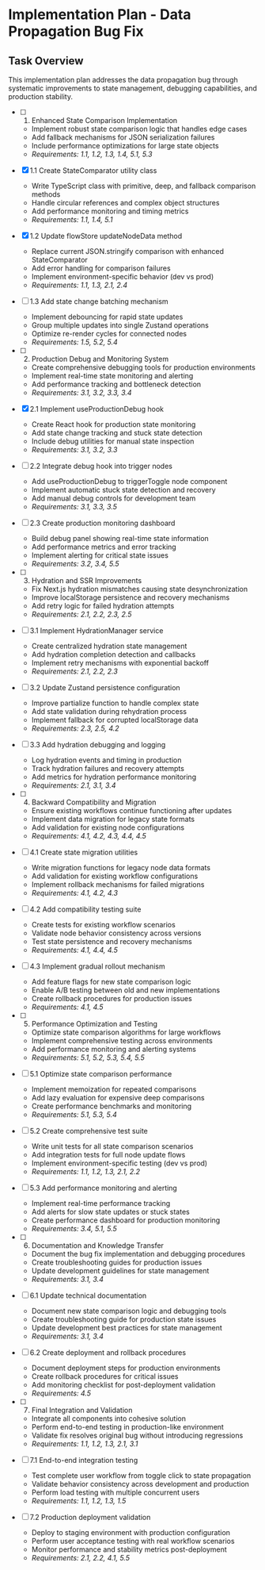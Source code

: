 # Implementation Plan - Data Propagation Bug Fix

## Task Overview

This implementation plan addresses the data propagation bug through systematic improvements to state management, debugging capabilities, and production stability.

- [ ] 1. Enhanced State Comparison Implementation
  - Implement robust state comparison logic that handles edge cases
  - Add fallback mechanisms for JSON serialization failures
  - Include performance optimizations for large state objects
  - _Requirements: 1.1, 1.2, 1.3, 1.4, 5.1, 5.3_

- [x] 1.1 Create StateComparator utility class
  - Write TypeScript class with primitive, deep, and fallback comparison methods
  - Handle circular references and complex object structures
  - Add performance monitoring and timing metrics
  - _Requirements: 1.1, 1.4, 5.1_

- [x] 1.2 Update flowStore updateNodeData method


  - Replace current JSON.stringify comparison with enhanced StateComparator
  - Add error handling for comparison failures
  - Implement environment-specific behavior (dev vs prod)
  - _Requirements: 1.1, 1.3, 2.1, 2.4_

- [ ] 1.3 Add state change batching mechanism
  - Implement debouncing for rapid state updates
  - Group multiple updates into single Zustand operations
  - Optimize re-render cycles for connected nodes
  - _Requirements: 1.5, 5.2, 5.4_

- [ ] 2. Production Debug and Monitoring System
  - Create comprehensive debugging tools for production environments
  - Implement real-time state monitoring and alerting
  - Add performance tracking and bottleneck detection
  - _Requirements: 3.1, 3.2, 3.3, 3.4_

- [x] 2.1 Implement useProductionDebug hook


  - Create React hook for production state monitoring
  - Add state change tracking and stuck state detection
  - Include debug utilities for manual state inspection
  - _Requirements: 3.1, 3.2, 3.3_

- [ ] 2.2 Integrate debug hook into trigger nodes
  - Add useProductionDebug to triggerToggle node component
  - Implement automatic stuck state detection and recovery
  - Add manual debug controls for development team
  - _Requirements: 3.1, 3.3, 3.5_

- [ ] 2.3 Create production monitoring dashboard
  - Build debug panel showing real-time state information
  - Add performance metrics and error tracking
  - Implement alerting for critical state issues
  - _Requirements: 3.2, 3.4, 5.5_

- [ ] 3. Hydration and SSR Improvements
  - Fix Next.js hydration mismatches causing state desynchronization
  - Improve localStorage persistence and recovery mechanisms
  - Add retry logic for failed hydration attempts
  - _Requirements: 2.1, 2.2, 2.3, 2.5_

- [ ] 3.1 Implement HydrationManager service
  - Create centralized hydration state management
  - Add hydration completion detection and callbacks
  - Implement retry mechanisms with exponential backoff
  - _Requirements: 2.1, 2.2, 2.3_

- [ ] 3.2 Update Zustand persistence configuration
  - Improve partialize function to handle complex state
  - Add state validation during rehydration process
  - Implement fallback for corrupted localStorage data
  - _Requirements: 2.3, 2.5, 4.2_

- [ ] 3.3 Add hydration debugging and logging
  - Log hydration events and timing in production
  - Track hydration failures and recovery attempts
  - Add metrics for hydration performance monitoring
  - _Requirements: 2.1, 3.1, 3.4_

- [ ] 4. Backward Compatibility and Migration
  - Ensure existing workflows continue functioning after updates
  - Implement data migration for legacy state formats
  - Add validation for existing node configurations
  - _Requirements: 4.1, 4.2, 4.3, 4.4, 4.5_

- [ ] 4.1 Create state migration utilities
  - Write migration functions for legacy node data formats
  - Add validation for existing workflow configurations
  - Implement rollback mechanisms for failed migrations
  - _Requirements: 4.1, 4.2, 4.3_

- [ ] 4.2 Add compatibility testing suite
  - Create tests for existing workflow scenarios
  - Validate node behavior consistency across versions
  - Test state persistence and recovery mechanisms
  - _Requirements: 4.1, 4.4, 4.5_

- [ ] 4.3 Implement gradual rollout mechanism
  - Add feature flags for new state comparison logic
  - Enable A/B testing between old and new implementations
  - Create rollback procedures for production issues
  - _Requirements: 4.1, 4.5_

- [ ] 5. Performance Optimization and Testing
  - Optimize state comparison algorithms for large workflows
  - Implement comprehensive testing across environments
  - Add performance monitoring and alerting systems
  - _Requirements: 5.1, 5.2, 5.3, 5.4, 5.5_

- [ ] 5.1 Optimize state comparison performance
  - Implement memoization for repeated comparisons
  - Add lazy evaluation for expensive deep comparisons
  - Create performance benchmarks and monitoring
  - _Requirements: 5.1, 5.3, 5.4_

- [ ] 5.2 Create comprehensive test suite
  - Write unit tests for all state comparison scenarios
  - Add integration tests for full node update flows
  - Implement environment-specific testing (dev vs prod)
  - _Requirements: 1.1, 1.2, 1.3, 2.1, 2.2_

- [ ] 5.3 Add performance monitoring and alerting
  - Implement real-time performance tracking
  - Add alerts for slow state updates or stuck states
  - Create performance dashboard for production monitoring
  - _Requirements: 3.4, 5.1, 5.5_

- [ ] 6. Documentation and Knowledge Transfer
  - Document the bug fix implementation and debugging procedures
  - Create troubleshooting guides for production issues
  - Update development guidelines for state management
  - _Requirements: 3.1, 3.4_

- [ ] 6.1 Update technical documentation
  - Document new state comparison logic and debugging tools
  - Create troubleshooting guide for production state issues
  - Update development best practices for state management
  - _Requirements: 3.1, 3.4_

- [ ] 6.2 Create deployment and rollback procedures
  - Document deployment steps for production environments
  - Create rollback procedures for critical issues
  - Add monitoring checklist for post-deployment validation
  - _Requirements: 4.5_

- [ ] 7. Final Integration and Validation
  - Integrate all components into cohesive solution
  - Perform end-to-end testing in production-like environment
  - Validate fix resolves original bug without introducing regressions
  - _Requirements: 1.1, 1.2, 1.3, 2.1, 3.1_

- [ ] 7.1 End-to-end integration testing
  - Test complete user workflow from toggle click to state propagation
  - Validate behavior consistency across development and production
  - Perform load testing with multiple concurrent users
  - _Requirements: 1.1, 1.2, 1.3, 1.5_

- [ ] 7.2 Production deployment validation
  - Deploy to staging environment with production configuration
  - Perform user acceptance testing with real workflow scenarios
  - Monitor performance and stability metrics post-deployment
  - _Requirements: 2.1, 2.2, 4.1, 5.5_